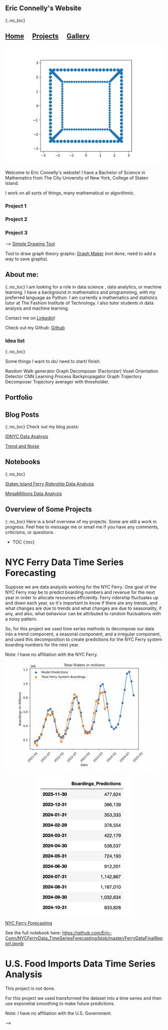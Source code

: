 

## Eric Connelly's Website
{:.no_toc}


<h2 ><a href="website_homepage.htm">Home</a> <a style="margin-left: 1em" href="website_hills.htm">Projects</a> <a style="margin-left: 1em" href="website_hills.htm">Gallery</a>    </h2>


<img src="Assets/cube_rotate_test_true2.gif" alt="A gif of a spinning cube should be here!"/>

Welcome to Eric Connelly's website! 
I have a Bachelor of Science in Mathematics from The City University of New York, College of Staten Island.




I work on all sorts of things, many mathematical or algorithmic. 


### Project 1

### Project 2

### Project 3



-->
[Simple Drawing Tool](https://eric-conn.github.io/DrawingApp/index3.html)


Tool to draw graph theory graphs: 
[Graph Maker](https://eric-conn.github.io/GraphMaker/GraphMaker.html)
(not done, need to add a way to save graphs).


## About me:
{:.no_toc}
I am looking for a role in data science , data analytics, or machine learning. I have a background in mathematics and programming, with my preferred language as Python. I am currently a mathematics and statistics tutor at The Fashion Institute of Technology. I also tutor students in data analysis and machine learning.


Contact me on [Linkedin](https://www.linkedin.com/in/eric-connelly-685525212/)!

Check out my Github: [Github](https://github.com/Eric-Conn)

### Idea list
{:.no_toc}

Some things I want to do/ need to start/ finish.

Random Walk generator
Graph Decomposer (Factorizer)
Voxel Orientation Detector
CNN Learning Process
Backpropagator Graph
Trajectory Decomposer
Trajectory averager with thresholder.





## Portfolio






## Blog Posts
{:.no_toc}
Check out my blog posts:

[IDNYC Data Analysis](https://eric-conn.github.io/IDNYC_Post)

[Trend and Noise](https://eric-conn.github.io/Trend_and_Noise)

## Notebooks
{:.no_toc}

[Staten Island Ferry Ridership Data Analysis](https://github.com/Eric-Conn/StatenIslandFerryProject/blob/main/StatenIslandFerry_Notebook.ipynb)

[MegaMillions Data Analysis](https://github.com/Eric-Conn/MegaMillionsAnalysisProject/blob/master/Lottery_Notebook.ipynb)





## Overview of Some Projects
{:.no_toc}
Here is a brief overview of my projects. Some are still a work in progress. Feel free to message me or email me if you have any comments, criticisms, or questions.


* TOC
{:toc}

# NYC Ferry Data Time Series Forecasting

Suppose we are data analysts working for the NYC Ferry. One goal of the NYC Ferry may be to predict boarding numbers and revenue for the next year in order to allocate resources efficiently.
Ferry ridership fluctuates up and down each year, so it's important to know if there are any trends, and what changes are due to trends and what changes are due to seasonality, if any, and also, what behaviour can be attributed to random fluctuations with a noisy pattern.

So, for this project we used time series methods to decompose our data into a trend component, a seasonal component, and a irregular component, and used this decomposition to create predictions for the NYC Ferry system boarding numbers for the next year.

Note: I have no affiliation with the NYC Ferry.

![image](/Assets/BoardingsNumberAndPredictions.png)


<img src="/Assets/BoardingsPredictions_11-23to10-24.png" width="309" align="center" style="max-width: 100%; margin: 0 auto; display: block">



[NYC Ferry Forecasting](https://github.com/Eric-Conn/NYCFerryData_TimeSeriesForecasting/blob/master/FerryDataFinalReport.ipynb)


See the full notebook here: https://github.com/Eric-Conn/NYCFerryData_TimeSeriesForecasting/blob/master/FerryDataFinalReport.ipynb


# U.S. Food Imports Data Time Series Analysis

This project is not done.

For this project we used transformed the dataset into a time series and then use exponetial smoothing to make future predictions.

Note: I have no affiliation with the U.S. Government.

-->

